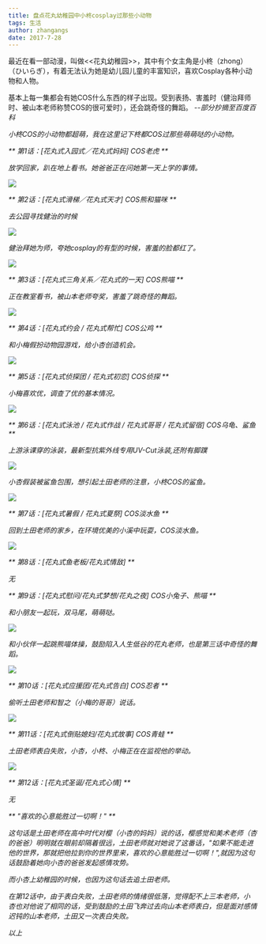 ```yaml
---
title: 盘点花丸幼稚园中小柊cosplay过那些小动物
tags: 生活
author: zhangangs
date: 2017-7-28
---
```


最近在看一部动漫，叫做<<花丸幼稚园>>，其中有个女主角是小柊（zhong）（ひいらぎ），有着无法认为她是幼儿园儿童的丰富知识，喜欢Cosplay各种小动物和人物。

基本上每一集都会有她COS什么东西的样子出现。受到表扬、害羞时（健治拜师时、被山本老师称赞COS的很可爱时），还会跳奇怪的舞蹈。 <i>--部分抄摘至百度百科<i>

小柊COS的小动物都超萌，我在这里记下柊都COS过那些萌萌哒的小动物。

** 第1话：[花丸式入园式／花丸式妈妈] COS老虎 **

放学回家，趴在地上看书。她爸爸正在问她第一天上学的事情。

![](/images/7-28/a.gif)

** 第2话：[花丸式滑梯／花丸式天才] COS熊和猫咪 **

去公园寻找健治的时候

![](/images/7-28/b.gif)

健治拜她为师，夸她cosplay的有型的时候，害羞的脸都红了。

![](/images/7-28/c.gif)

** 第3话：[花丸式三角关系／花丸式的一天] COS熊喵 **

正在教室看书，被山本老师夸奖，害羞了跳奇怪的舞蹈。

![](/images/7-28/d.gif)

** 第4话：[花丸式约会 / 花丸式帮忙] COS公鸡 **

和小梅假扮动物园游戏，给小杏创造机会。

![](/images/7-28/e.gif)

** 第5话：[花丸式侦探团 / 花丸式初恋] COS侦探 **

小梅喜欢优，调查了优的基本情况。

![](/images/7-28/f.gif)

** 第6话：[花丸式泳池 / 花丸式作战 / 花丸式哥哥 / 花丸式留宿] COS乌龟、鲨鱼 **

上游泳课穿的泳装，最新型抗紫外线专用UV-Cut泳装,还附有脚蹼

![](/images/7-28/g.gif)

小杏假装被鲨鱼包围，想引起土田老师的注意，小柊COS的鲨鱼。

![](/images/7-28/h.gif)

** 第7话：[花丸式暑假 / 花丸式夏祭] COS淡水鱼 **

回到土田老师的家乡，在环境优美的小溪中玩耍，COS淡水鱼。

![](/images/7-28/i.gif)

** 第8话：[花丸式鱼老板/花丸式情敌] **

无

** 第9话：[花丸式慰问/花丸式梦想/花丸之夜] COS小兔子、熊喵 **

和小朋友一起玩，双马尾，萌萌哒。

![](/images/7-28/j.gif)

和小伙伴一起跳熊喵体操，鼓励陷入人生低谷的花丸老师，也是第三话中奇怪的舞蹈。

![](/images/7-28/k.gif)

** 第10话：[花丸式应援团/花丸式告白] COS忍者 **

偷听土田老师和智之（小梅的哥哥）说话。

![](/images/7-28/l.gif)

** 第11话：[花丸式倒贴媳妇/花丸式故事] COS青蛙 **

土田老师表白失败，小杏，小柊、小梅正在在监视他的举动。

![](/images/7-28/m.gif)

** 第12话：[花丸式圣诞/花丸式心情]  **

无

** "喜欢的心意能胜过一切啊！" **

这句话是土田老师在高中时代对樱（小杏的妈妈）说的话，樱感觉和美术老师（杏的爸爸）明明就在眼前却隔着很远，土田老师就对她说了这番话，"如果不能走进他的世界，那就把他拉到你的世界里来，喜欢的心意能胜过一切啊！",就因为这句话鼓励着她向小杏的爸爸发起感情攻势。

而小杏上幼稚园的时候，也因为这句话去追土田老师。

在第12话中，由于表白失败，土田老师的情绪很低落，觉得配不上三本老师，小杏也对他说了相同的话，受到鼓励的土田飞奔过去向山本老师表白，但是面对感情迟钝的山本老师，土田又一次表白失败。

以上

